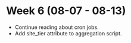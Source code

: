 # Week 6 (08-07 - 08-13)

*   Continue reading about cron jobs.
*   Add site_tier attribute to aggregation script.
